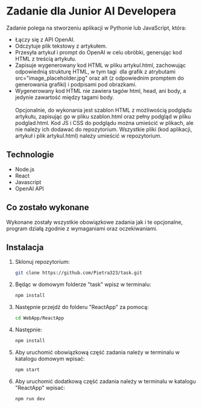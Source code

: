 # Zadanie dla Junior AI Developera

Zadanie polega na stworzeniu aplikacji w Pythonie lub JavaScript, która:
- Łączy się z API OpenAI.
- Odczytuje plik tekstowy z artykułem.
- Przesyła artykuł i prompt do OpenAI w celu obróbki, generując kod HTML z treścią artykułu.
- Zapisuje wygenerowany kod HTML w pliku artykul.html, zachowując odpowiednią strukturę HTML, w tym tagi <img> dla grafik z atrybutami src="image_placeholder.jpg" oraz alt (z odpowiednim promptem do generowania grafiki) i podpisami pod obrazkami.
- Wygenerowany kod HTML nie zawiera tagów html, head, ani body, a jedynie zawartość między tagami body.
<br><br>Opcjonalnie, do wykonania jest szablon HTML z możliwością podglądu artykułu, zapisując go w pliku szablon.html oraz pełny podgląd w pliku podglad.html. Kod JS i CSS do podglądu można umieścić w plikach, ale nie należy ich dodawać do repozytorium. Wszystkie pliki (kod aplikacji, artykuł i plik artykul.html) należy umieścić w repozytorium.

## Technologie
- Node.js
- React
- Javascript
- OpenAI API

## Co zostało wykonane
Wykonane zostały wszystkie obowiązkowe zadania jak i te opcjonalne, program działą zgodnie z wymaganiami oraz oczekiwaniami.

## Instalacja
1. Sklonuj repozytorium:
   ```bash
   git clone https://github.com/Pietra323/task.git
2. Będąc w domowym folderze "task" wpisz w terminalu:
   ```bash
   npm install
3. Następnie przejdź do folderu "ReactApp" za pomocą:
   ```bash
   cd WebApp/ReactApp
4. Następnie:
   ```bash
   npm install
5. Aby uruchomić obowiązkową część zadania należy w terminalu w katalogu domowym wpisać:
   ```bash
   npm start
6. Aby uruchomić dodatkową część zadania należy w terminalu w katalogu "ReactApp" wpisać:
   ```bash
   npm run dev